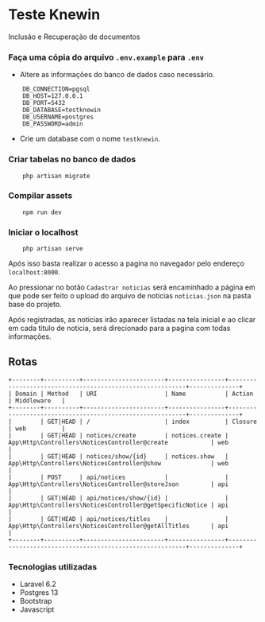 # Teste Knewin

Inclusão e Recuperação de documentos

### Faça uma cópia do arquivo `.env.example` para `.env`

-   Altere as informações do banco de dados caso necessário.

```
    DB_CONNECTION=pgsql
    DB_HOST=127.0.0.1
    DB_PORT=5432
    DB_DATABASE=testknewin
    DB_USERNAME=postgres
    DB_PASSWORD=admin
```

-   Crie um database com o nome `testknewin`.

### Criar tabelas no banco de dados

```
    php artisan migrate
```

### Compilar assets

```
    npm run dev
```

### Iniciar o localhost

```
    php artisan serve
```

Após isso basta realizar o acesso a pagina no navegador pelo endereço `localhost:8000`.

Ao pressionar no botão `Cadastrar noticias` será encaminhado a página em que pode ser feito o upload do arquivo de noticias `noticias.json` na pasta base do projeto.

Após registradas, as noticias irão aparecer listadas na tela inicial e ao clicar em cada titulo de noticia, será direcionado para a pagina com todas informações.

## Rotas

```
+--------+----------+-----------------------+----------------+----------------------------------------------------------+--------------+
| Domain | Method   | URI                   | Name           | Action                                                   | Middleware   |
+--------+----------+-----------------------+----------------+----------------------------------------------------------+--------------+
|        | GET|HEAD | /                     | index          | Closure                                                  | web          |
|        | GET|HEAD | notices/create        | notices.create | App\Http\Controllers\NoticesController@create            | web          |
|        | GET|HEAD | notices/show/{id}     | notices.show   | App\Http\Controllers\NoticesController@show              | web          |
|        | POST     | api/notices           |                | App\Http\Controllers\NoticesController@storeJson         | api          |
|        | GET|HEAD | api/notices/show/{id} |                | App\Http\Controllers\NoticesController@getSpecificNotice | api          |
|        | GET|HEAD | api/notices/titles    |                | App\Http\Controllers\NoticesController@getAllTitles      | api          |
+--------+----------+-----------------------+----------------+----------------------------------------------------------+--------------+
```

### Tecnologias utilizadas

-   Laravel 6.2
-   Postgres 13
-   Bootstrap
-   Javascript
